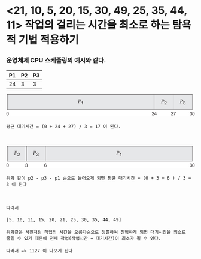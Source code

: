 # <21, 10, 5, 20, 15, 30, 49, 25, 35, 44, 11> 작업의 걸리는 시간을 최소로 하는 탐욕적 기법 적용하기

### 운영체제 CPU 스케줄링의 예시와 같다. 

|P1|P2|P3|
|------|------|------|
|24|3|3|

![스케줄링](./img/1.jpg)

```
평균 대기시간 = (0 + 24 + 27) / 3 = 17 이 된다.
```

<br>

![스케줄링2](./img/2.jpg)

```
위와 같이 p2 - p3 - p1 순으로 들어오게 되면 평균 대기시간 = (0 + 3 + 6 ) / 3 = 3 이 된다
```

<br>

```
따라서

[5, 10, 11, 15, 20, 21, 25, 30, 35, 44, 49]

위와같은 사진처럼 작업의 시간을 오름차순으로 정렬하여 진행하게 되면 대기시간을 최소로
줄일 수 있기 때문에 전체 작업(작업시간 + 대기시간)이 최소가 될 수 있다.

따라서 => 1127 이 나오게 된다
```